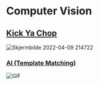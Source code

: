# Computer Vision
## [Kick Ya Chop](https://www.addictinggames.com/clicker/kick-ya-chop)
![Skjermbilde 2022-04-09 214722](https://user-images.githubusercontent.com/97115586/162589450-1b8e6477-0acb-4726-a84e-c5d4aca557ab.png)
### [AI (Template Matching)](https://github.com/trollmannen/Computer-Vision/tree/main/Kick-Ya-Chop-AI#kick-ya-chop-ai)
![GIF](https://media.giphy.com/media/RVNPPwQIdXbc9SiGtQ/giphy.gif)

